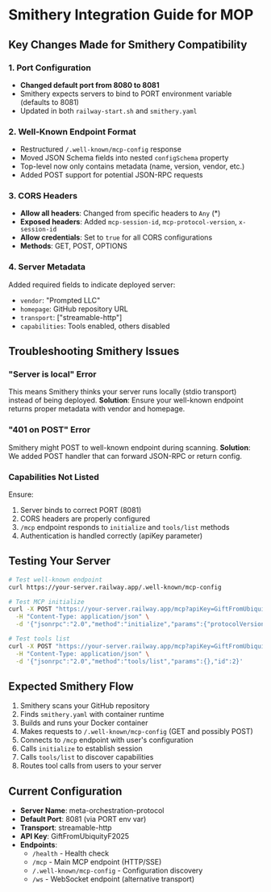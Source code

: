 # Smithery Integration Guide for MOP

## Key Changes Made for Smithery Compatibility

### 1. Port Configuration
- **Changed default port from 8080 to 8081**
- Smithery expects servers to bind to PORT environment variable (defaults to 8081)
- Updated in both `railway-start.sh` and `smithery.yaml`

### 2. Well-Known Endpoint Format
- Restructured `/.well-known/mcp-config` response
- Moved JSON Schema fields into nested `configSchema` property
- Top-level now only contains metadata (name, version, vendor, etc.)
- Added POST support for potential JSON-RPC requests

### 3. CORS Headers
- **Allow all headers**: Changed from specific headers to `Any` (*)
- **Exposed headers**: Added `mcp-session-id`, `mcp-protocol-version`, `x-session-id`
- **Allow credentials**: Set to `true` for all CORS configurations
- **Methods**: GET, POST, OPTIONS

### 4. Server Metadata
Added required fields to indicate deployed server:
- `vendor`: "Prompted LLC"
- `homepage`: GitHub repository URL
- `transport`: ["streamable-http"]
- `capabilities`: Tools enabled, others disabled

## Troubleshooting Smithery Issues

### "Server is local" Error
This means Smithery thinks your server runs locally (stdio transport) instead of being deployed.
**Solution**: Ensure your well-known endpoint returns proper metadata with vendor and homepage.

### "401 on POST" Error  
Smithery might POST to well-known endpoint during scanning.
**Solution**: We added POST handler that can forward JSON-RPC or return config.

### Capabilities Not Listed
Ensure:
1. Server binds to correct PORT (8081)
2. CORS headers are properly configured
3. `/mcp` endpoint responds to `initialize` and `tools/list` methods
4. Authentication is handled correctly (apiKey parameter)

## Testing Your Server

```bash
# Test well-known endpoint
curl https://your-server.railway.app/.well-known/mcp-config

# Test MCP initialize
curl -X POST "https://your-server.railway.app/mcp?apiKey=GiftFromUbiquityF2025" \
  -H "Content-Type: application/json" \
  -d '{"jsonrpc":"2.0","method":"initialize","params":{"protocolVersion":"2024-11-05","capabilities":{}},"id":1}'

# Test tools list
curl -X POST "https://your-server.railway.app/mcp?apiKey=GiftFromUbiquityF2025" \
  -H "Content-Type: application/json" \
  -d '{"jsonrpc":"2.0","method":"tools/list","params":{},"id":2}'
```

## Expected Smithery Flow

1. Smithery scans your GitHub repository
2. Finds `smithery.yaml` with container runtime
3. Builds and runs your Docker container
4. Makes requests to `/.well-known/mcp-config` (GET and possibly POST)
5. Connects to `/mcp` endpoint with user's configuration
6. Calls `initialize` to establish session
7. Calls `tools/list` to discover capabilities
8. Routes tool calls from users to your server

## Current Configuration

- **Server Name**: meta-orchestration-protocol
- **Default Port**: 8081 (via PORT env var)
- **Transport**: streamable-http
- **API Key**: GiftFromUbiquityF2025
- **Endpoints**:
  - `/health` - Health check
  - `/mcp` - Main MCP endpoint (HTTP/SSE)
  - `/.well-known/mcp-config` - Configuration discovery
  - `/ws` - WebSocket endpoint (alternative transport)